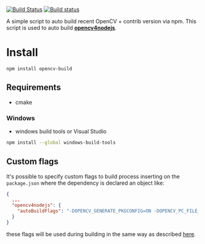[![Build Status](https://travis-ci.org/justadudewhohacks/npm-opencv-build.svg?branch=master)](http://travis-ci.org/justadudewhohacks/npm-opencv-build)
[![Build status](https://ci.appveyor.com/api/projects/status/uv8n2sruno95rxtq/branch/master?svg=true)](https://ci.appveyor.com/project/justadudewhohacks/npm-opencv-build/branch/master)

A simple script to auto build recent OpenCV + contrib version via npm. This script is used to auto build <a href="https://github.com/justadudewhohacks/opencv4nodejs"><b>opencv4nodejs</b></a>.

# Install
```
npm install opencv-build
```

## Requirements
- cmake

### Windows
- windows build tools or Visual Studio

``` bash
npm install --global windows-build-tools
```

## Custom flags
It's possible to specify custom flags to build process inserting on the `package.json` where the dependency is declared an object like:
```json
{
  ...
  "opencv4nodejs": {
    "autoBuildFlags": "-DOPENCV_GENERATE_PKGCONFIG=ON -DOPENCV_PC_FILE_NAME=opencv.pc"
  }
}
```
these flags will be used during building in the same way as described [here](https://github.com/justadudewhohacks/opencv4nodejs#auto-build-flags).

